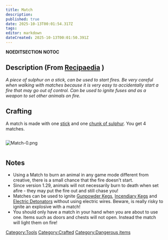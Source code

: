 ```yaml
---
title: Match
description: 
published: true
date: 2025-10-13T00:01:54.317Z
tags: 
editor: markdown
dateCreated: 2025-10-13T00:01:50.391Z
---
```


__NOEDITSECTION__ __NOTOC__

## Description (From [Recipaedia](Recipaedia "wikilink") )

*A piece of sulphur on a stick, can be used to start fires. Be very
careful when walking with matches because it is very easy to
accidentally start a fire that may go out of control. Can be used to
ignite fuses and as a weapon to set other animals on fire.*

## Crafting

A match is made with one [stick](stick "wikilink") and one [chunk of
sulphur](Sulphur_Chunk "wikilink"). You get 4 matches.

<div style="overflow:hidden">

![Match-0.png](Match-0.png "Match-0.png")

</div>

## Notes 

  - Using a Match to burn an animal in any game mode different from
    creative, there is a small chance that the fire doesn't start.
  - Since version 1.29, animals will not necessarily burn to death when
    set afire - they may put the fire out and still chase you\!
  - Matches can be used to ignite [Gunpowder
    Kegs](Gunpowder_Kegs "wikilink"), [Incendiary
    Kegs](Incendiary_Kegs "wikilink") and [Electric
    Detonators](Electric_Detonator "wikilink") without using electric
    wires. Beware, is really risky to ignite an explosive with a match\!
  - You should only have a match in your hand when you are about to use
    one. Items such as doors and chests will not open. Instead the match
    will light them on fire\! 

[Category:Tools](Category:Tools "wikilink")
[Category:Crafted](Category:Crafted "wikilink") [Category:Dangerous
items](Category:Dangerous_items "wikilink")